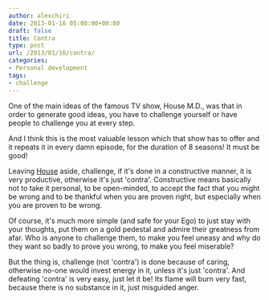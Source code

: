 ```yaml
---
author: alexchiri
date: 2013-01-16 05:00:00+00:00
draft: false
title: Contra
type: post
url: /2013/01/16/contra/
categories:
- Personal development
tags:
- challenge
---
```


One of the main ideas of the famous TV show, House M.D., was that in order to generate good ideas, you have to challenge yourself or have people to challenge you at every step.

And I think this is the most valuable lesson which that show has to offer and it repeats it in every damn episode, for the duration of 8 seasons! It must be good!

Leaving [House](http://www.usanetwork.com/series/house/) aside, challenge, if it's done in a constructive manner, it is very productive, otherwise it's just 'contra'. Constructive means basically not to take it personal, to be open-minded, to accept the fact that you might be wrong and to be thankful when you are proven right, but especially when you are proven to be wrong.

Of course, it's much more simple (and safe for your Ego) to just stay with your thoughts, put them on a gold pedestal and admire their greatness from afar. Who is anyone to challenge them, to make you feel uneasy and why do they want so badly to prove you wrong, to make you feel miserable?

But the thing is, challenge (not 'contra') is done because of caring, otherwise no-one would invest energy in it, unless it's just 'contra'. And defeating 'contra' is very easy, just let it be! Its flame will burn very fast, because there is no substance in it, just misguided anger.
